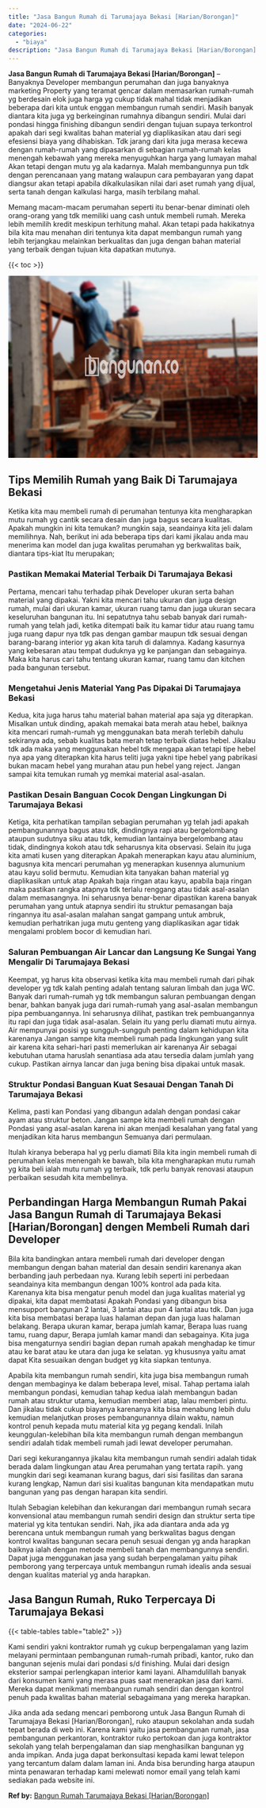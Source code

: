 ```yaml
---
title: "Jasa Bangun Rumah di Tarumajaya Bekasi [Harian/Borongan]"
date: "2024-06-22"
categories: 
  - "biaya"
description: "Jasa Bangun Rumah di Tarumajaya Bekasi [Harian/Borongan]. Jika anda ada sedang mencari pemborong untuk Jasa Bangun Rumah di Tarumajaya Bekasi [Harian/Borong..."
---
```


**Jasa Bangun Rumah di Tarumajaya Bekasi \[Harian/Borongan\]** – Banyaknya Developer membangun perumahan dan juga banyaknya marketing Property yang teramat gencar dalam memasarkan rumah-rumah yg berdesain elok juga harga yg cukup tidak mahal tidak menjadikan beberapa dari kita untuk enggan membangun rumah sendiri. Masih banyak diantara kita juga yg berkeinginan rumahnya dibangun sendiri. Mulai dari pondasi hingga finishing dibangun sendiri dengan tujuan supaya terkontrol apakah dari segi kwalitas bahan material yg diaplikasikan atau dari segi efesiensi biaya yang dihabiskan. Tdk jarang dari kita juga merasa kecewa dengan rumah-rumah yang dipasarkan di sebagian rumah-rumah kelas menengah kebawah yang mereka menyuguhkan harga yang lumayan mahal Akan tetapi dengan mutu yg ala kadarnya. Malah membangunnya pun tdk dengan perencanaan yang matang walaupun cara pembayaran yang dapat diangsur akan tetapi apabila dikalkulasikan nilai dari aset rumah yang dijual, serta tanah dengan kalkulasi harga, masih terbilang mahal.

Memang macam-macam perumahan seperti itu benar-benar diminati oleh orang-orang yang tdk memiliki uang cash untuk membeli rumah. Mereka lebih memilih kredit meskipun terhitung mahal. Akan tetapi pada hakikatnya bila kita mau menahan diri tentunya kita dapat membangun rumah yang lebih terjangkau melainkan berkualitas dan juga dengan bahan material yang terbaik dengan tujuan kita dapatkan mutunya.

{{< toc >}}

![Jasa Bangun Rumah di Tarumajaya Bekasi [Harian/Borongan]](/images/borong-bangunan-34.png)

## Tips Memilih Rumah yang Baik Di Tarumajaya Bekasi

Ketika kita mau membeli rumah di perumahan tentunya kita mengharapkan mutu rumah yg cantik secara desain dan juga bagus secara kualitas. Apakah mungkin ini kita temukan? mungkin saja, seandainya kita jeli dalam memilihnya. Nah, berikut ini ada beberapa tips dari kami jikalau anda mau menerima kan model dan juga kwalitas perumahan yg berkwalitas baik, diantara tips-kiat Itu merupakan;

### Pastikan Memakai Material Terbaik Di Tarumajaya Bekasi

Pertama, mencari tahu terhadap pihak Developer ukuran serta bahan material yang dipakai. Yakni kita mencari tahu ukuran dan juga design rumah, mulai dari ukuran kamar, ukuran ruang tamu dan juga ukuran secara keseluruhan bangunan itu. Ini sepatutnya tahu sebab banyak dari rumah-rumah yang telah jadi, ketika ditempati baik itu kamar tidur atau ruang tamu juga ruang dapur nya tdk pas dengan gambar maupun tdk sesuai dengan barang-barang interior yg akan kita taruh di dalamnya. Kadang kasurnya yang kebesaran atau tempat duduknya yg ke panjangan dan sebagainya. Maka kita harus cari tahu tentang ukuran kamar, ruang tamu dan kitchen pada bangunan tersebut.

### Mengetahui Jenis Material Yang Pas Dipakai Di Tarumajaya Bekasi

Kedua, kita juga harus tahu material bahan material apa saja yg diterapkan. Misalkan untuk dinding, apakah memakai bata merah atau hebel, baiknya kita mencari rumah-rumah yg menggunakan bata merah terlebih dahulu sekiranya ada, sebab kualitas bata merah tetap terbaik diatas hebel. Jikalau tdk ada maka yang menggunakan hebel tdk mengapa akan tetapi tipe hebel nya apa yang diterapkan kita harus teliti juga yakni tipe hebel yang pabrikasi bukan macam hebel yang murahan atau pun hebel yang reject. Jangan sampai kita temukan rumah yg memkai material asal-asalan.

### Pastikan Desain Banguan Cocok Dengan Lingkungan Di Tarumajaya Bekasi

Ketiga, kita perhatikan tampilan sebagian perumahan yg telah jadi apakah pembangunannya bagus atau tdk, dindingnya rapi atau bergelombang ataupun sudutnya siku atau tdk, kemudian lantainya bergelombang atau tidak, dindingnya kokoh atau tdk seharusnya kita observasi. Selain itu juga kita amati kusen yang diterapkan Apakah menerapkan kayu atau aluminium, bagusnya kita mencari perumahan yg menerapkan kusennya alumunium atau kayu solid bermutu. Kemudian kita tanyakan bahan material yg diaplikasikan untuk atap Apakah baja ringan atau kayu, apabila baja ringan maka pastikan rangka atapnya tdk terlalu renggang atau tidak asal-asalan dalam memasangnya. Ini seharusnya benar-benar dipastikan karena banyak perumahan yang untuk atapnya sendiri itu struktur pemasangan baja ringannya itu asal-asalan malahan sangat gampang untuk ambruk, kemudian perhatrikan juga mutu genteng yang diaplikasikan agar tidak mengalami problem bocor di kemudian hari.

### Saluran Pembuangan Air Lancar dan Langsung Ke Sungai Yang Mengalir Di Tarumajaya Bekasi

Keempat, yg harus kita observasi ketika kita mau membeli rumah dari pihak developer yg tdk kalah penting adalah tentang saluran limbah dan juga WC. Banyak dari rumah-rumah yg tdk membangun saluran pembuangan dengan benar, bahkan banyak juga dari rumah-rumah yang asal-asalan membangun pipa pembuangannya. Ini seharusnya dilihat, pastikan trek pembuangannya itu rapi dan juga tidak asal-asalan. Selain itu yang perlu diamati mutu airnya. Air mempunyai posisi yg sungguh-sungguh penting dalam kehidupan kita karenanya Jangan sampe kita membeli rumah pada lingkungan yang sulit air karena kita sehari-hari pasti memerlukan air karenanya Air sebagai kebutuhan utama haruslah senantiasa ada atau tersedia dalam jumlah yang cukup. Pastikan airnya lancar dan juga bening bisa dipakai untuk masak.

### Struktur Pondasi Banguan Kuat Sesauai Dengan Tanah Di Tarumajaya Bekasi

Kelima, pasti kan Pondasi yang dibangun adalah dengan pondasi cakar ayam atau struktur beton. Jangan sampe kita membeli rumah dengan Pondasi yang asal-asalan karena ini akan menjadi kesalahan yang fatal yang menjadikan kita harus membangun Semuanya dari permulaan.

Itulah kiranya beberapa hal yg perlu diamati Bila kita ingin membeli rumah di perumahan kelas menengah ke bawah, bila kita mengharapkan mutu rumah yg kita beli ialah mutu rumah yg terbaik, tdk perlu banyak renovasi ataupun perbaikan sesudah kita membelinya.

## Perbandingan Harga Membangun Rumah Pakai Jasa Bangun Rumah di Tarumajaya Bekasi \[Harian/Borongan\] dengen Membeli Rumah dari Developer

Bila kita bandingkan antara membeli rumah dari developer dengan membangun dengan bahan material dan desain sendiri karenanya akan berbanding jauh perbedaan nya. Kurang lebih seperti ini perbedaan seandainya kita membangun dengan 100% kontrol ada pada kita. Karenanya kita bisa mengatur penuh model dan juga kualitas material yg dipakai, kita dapat membatasi Apakah Pondasi yang dibangun bisa mensupport bangunan 2 lantai, 3 lantai atau pun 4 lantai atau tdk. Dan juga kita bisa membatasi berapa luas halaman depan dan juga luas halaman belakang. Berapa ukuran kamar, berapa jumlah kamar, Berapa luas ruang tamu, ruang dapur, Berapa jumlah kamar mandi dan sebagainya. Kita juga bisa mengaturnya sendiri bagian depan rumah apakah menghadap ke timur atau ke barat atau ke utara dan juga ke selatan. yg khususnya yaitu amat dapat Kita sesuaikan dengan budget yg kita siapkan tentunya.

Apabila kita membangun rumah sendiri, kita juga bisa membangun rumah dengan membaginya ke dalam beberapa level, misal. Tahap pertama ialah membangun pondasi, kemudian tahap kedua ialah membangun badan rumah atau struktur utama, kemudian memberi atap, lalau memberi pintu. Dan jikalau tidak cukup biayanya karenanya kita bisa menabung lebih dulu kemudian melanjutkan proses pembangunannya dilain waktu, namun kontrol penuh kepada mutu material kita yg pegang kendali. Inilah keunggulan-kelebihan bila kita membangun rumah dengan membangun sendiri adalah tidak membeli rumah jadi lewat developer perumahan.

Dari segi kekurangannya jikalau kita membangun rumah sendiri adalah tidak berada dalam lingkungan atau Area perumahan yang tertata rapih. yang mungkin dari segi keamanan kurang bagus, dari sisi fasilitas dan sarana kurang lengkap, Namun dari sisi kualitas bangunan kita mendapatkan mutu bangunan yang pas dengan harapan kita sendiri.

Itulah Sebagian kelebihan dan kekurangan dari membangun rumah secara konvensional atau membangun rumah sendiri design dan struktur serta tipe material yg kita tentukan sendiri. Nah, jika ada diantara anda ada yg berencana untuk membangun rumah yang berkwalitas bagus dengan kontrol kwalitas bangunan secara penuh sesuai dengan yg anda harapkan baiknya ialah dengan metode membeli tanah dan membangunnya sendiri. Dapat juga menggunakan jasa yang sudah berpengalaman yaitu pihak pemborong yang terpercaya untuk membangun rumah idealis anda sesuai dengan kualitas material yg anda harapkan.

## Jasa Bangun Rumah, Ruko Terpercaya Di Tarumajaya Bekasi

{{< table-tables table="table2" >}}

Kami sendiri yakni kontraktor rumah yg cukup berpengalaman yang lazim melayani permintaan pembangunan rumah-rumah pribadi, kantor, ruko dan bangunan sejenis mulai dari pondasi s/d finishing. Mulai dari design eksterior sampai perlengkapan interior kami layani. Alhamdulillah banyak dari konsumen kami yang merasa puas saat menerapkan jasa dari kami. Mereka dapat menikmati membangun rumah sendiri dan dengan kontrol penuh pada kwalitas bahan material sebagaimana yang mereka harapkan.

Jika anda ada sedang mencari pemborong untuk Jasa Bangun Rumah di Tarumajaya Bekasi \[Harian/Borongan\], ruko ataupun sekolahan anda sudah tepat berada di web ini. Karena kami yaitu jasa pembangunan rumah, jasa pembangunan perkantoran, kontraktor ruko pertokoan dan juga kontraktor sekolah yang telah berpengalaman dan siap menghasilkan bangunan yg anda impikan. Anda juga dapat berkonsultasi kepada kami lewat telepon yang tercantum dalam dalam laman ini. Anda bisa berunding harga ataupun minta penawaran terhadap kami melewati nomor email yang telah kami sediakan pada website ini.

**Ref by:** [Bangun Rumah Tarumajaya Bekasi [Harian/Borongan]](https://id.wikipedia.org/wiki/Bangun)

